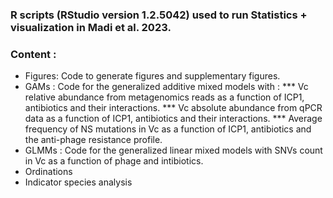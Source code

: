 ### R scripts (RStudio version 1.2.5042) used to run Statistics + visualization in Madi et al. 2023.
### Content :
* Figures: Code to generate figures and supplementary figures.
* GAMs : Code for the generalized additive mixed models with :
  *** Vc relative abundance from metagenomics reads as a function of ICP1, antibiotics and their interactions.
  *** Vc absolute abundance from qPCR data as a function of ICP1, antibiotics and their interactions.
  *** Average frequency of NS mutations in Vc as a function of ICP1, antibiotics and the anti-phage resistance profile.
* GLMMs : Code for the generalized linear mixed models with SNVs count in Vc as a function of phage and intibiotics.
* Ordinations
* Indicator species analysis
